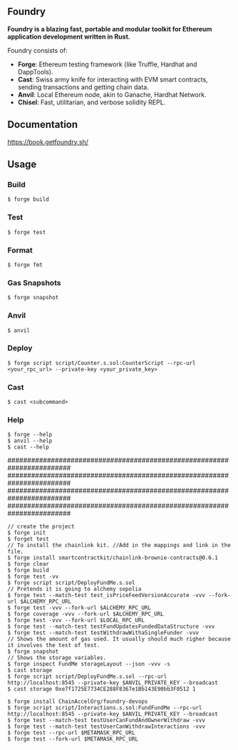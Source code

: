 ## Foundry

**Foundry is a blazing fast, portable and modular toolkit for Ethereum application development written in Rust.**

Foundry consists of:

- **Forge**: Ethereum testing framework (like Truffle, Hardhat and DappTools).
- **Cast**: Swiss army knife for interacting with EVM smart contracts, sending transactions and getting chain data.
- **Anvil**: Local Ethereum node, akin to Ganache, Hardhat Network.
- **Chisel**: Fast, utilitarian, and verbose solidity REPL.

## Documentation

https://book.getfoundry.sh/

## Usage

### Build

```shell
$ forge build
```

### Test

```shell
$ forge test
```

### Format

```shell
$ forge fmt
```

### Gas Snapshots

```shell
$ forge snapshot
```

### Anvil

```shell
$ anvil
```

### Deploy

```shell
$ forge script script/Counter.s.sol:CounterScript --rpc-url <your_rpc_url> --private-key <your_private_key>
```

### Cast

```shell
$ cast <subcommand>
```

### Help

```shell
$ forge --help
$ anvil --help
$ cast --help
```

########################################################################
########################################################################
########################################################################
########################################################################

```shell
// create the project
$ forge init
$ forget test
// To install the chainlink kit. //Add in the mappings and link in the file.
$ forge install smartcontractkit/chainlink-brownie-contracts@0.6.1
$ forge clear
$ forge build
$ forge test -vv
$ forge script script/DeployFundMe.s.sol
// Pretends it is going to alchemy sepolia
$ forge test --match-test test_isPriceFeedVersionAccurate -vvv --fork-url $ALCHEMY_RPC_URL
$ forge test -vvv --fork-url $ALCHEMY_RPC_URL
$ forge coverage -vvv --fork-url $ALCHEMY_RPC_URL
$ forge test -vvv --fork-url $LOCAL_RPC_URL
$ forge test --match-test testFundUpdatesFundedDataStructure -vvv
$ forge test --match-test testWithdrawWithaSingleFunder -vvv
// Shows the amount of gas used. It usually should much righer because it involves the test of test.
$ forge snapshot
// Shows the storage variables.
$ forge inspect FundMe storageLayout --json -vvv -s
$ cast storage
$ forge script script/DeployFundMe.s.sol --rpc-url http://localhost:8545 --private-key $ANVIL_PRIVATE_KEY --broadcast
$ cast storage 0xe7f1725E7734CE288F8367e1Bb143E90bb3F0512 1

$ forge install ChainAccelOrg/foundry-devops
$ forge script script/Interactions.s.sol:FundFundMe --rpc-url http://localhost:8545 --private-key $ANVIL_PRIVATE_KEY --broadcast
$ forge test --match-test testUserCanFundAndOwnerWithdraw -vvv
$ forge test --match-test testUserCanWithdrawInteractions -vvv
$ forge test --rpc-url $METAMASK_RPC_URL
$ forge test --fork-url $METAMASK_RPC_URL
```

